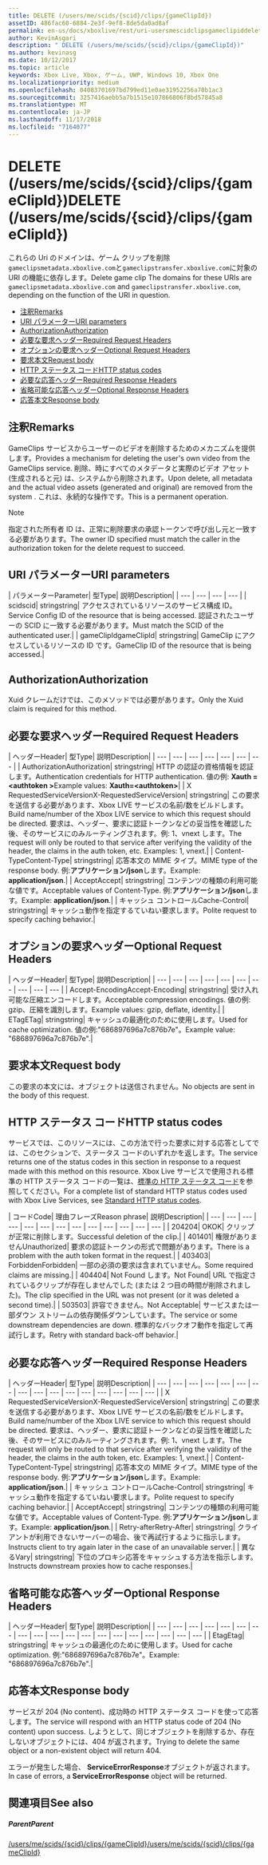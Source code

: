 ```yaml
---
title: DELETE (/users/me/scids/{scid}/clips/{gameClipId})
assetID: 486fac60-6884-2e3f-9ef8-8de5da0ad8af
permalink: en-us/docs/xboxlive/rest/uri-usersmescidclipsgameclipiddelete.html
author: KevinAsgari
description: " DELETE (/users/me/scids/{scid}/clips/{gameClipId})"
ms.author: kevinasg
ms.date: 10/12/2017
ms.topic: article
keywords: Xbox Live, Xbox, ゲーム, UWP, Windows 10, Xbox One
ms.localizationpriority: medium
ms.openlocfilehash: 04083701697bd799ed11e0ae31952256a70b1ac3
ms.sourcegitcommit: 3257416aebb5a7b1515e107866806f8bd57845a8
ms.translationtype: MT
ms.contentlocale: ja-JP
ms.lasthandoff: 11/17/2018
ms.locfileid: "7164077"
---
```

# <a name="delete-usersmescidsscidclipsgameclipid"></a><span data-ttu-id="ee737-104">DELETE (/users/me/scids/{scid}/clips/{gameClipId})</span><span class="sxs-lookup"><span data-stu-id="ee737-104">DELETE (/users/me/scids/{scid}/clips/{gameClipId})</span></span>
<span data-ttu-id="ee737-105">これらの Uri のドメインは、ゲーム クリップを削除`gameclipsmetadata.xboxlive.com`と`gameclipstransfer.xboxlive.com`に対象の URI の機能に依存します。</span><span class="sxs-lookup"><span data-stu-id="ee737-105">Delete game clip The domains for these URIs are `gameclipsmetadata.xboxlive.com` and `gameclipstransfer.xboxlive.com`, depending on the function of the URI in question.</span></span>
 
  * [<span data-ttu-id="ee737-106">注釈</span><span class="sxs-lookup"><span data-stu-id="ee737-106">Remarks</span></span>](#ID4EX)
  * [<span data-ttu-id="ee737-107">URI パラメーター</span><span class="sxs-lookup"><span data-stu-id="ee737-107">URI parameters</span></span>](#ID4ECB)
  * [<span data-ttu-id="ee737-108">Authorization</span><span class="sxs-lookup"><span data-stu-id="ee737-108">Authorization</span></span>](#ID4ENB)
  * [<span data-ttu-id="ee737-109">必要な要求ヘッダー</span><span class="sxs-lookup"><span data-stu-id="ee737-109">Required Request Headers</span></span>](#ID4EYB)
  * [<span data-ttu-id="ee737-110">オプションの要求ヘッダー</span><span class="sxs-lookup"><span data-stu-id="ee737-110">Optional Request Headers</span></span>](#ID4EEE)
  * [<span data-ttu-id="ee737-111">要求本文</span><span class="sxs-lookup"><span data-stu-id="ee737-111">Request body</span></span>](#ID4ENF)
  * [<span data-ttu-id="ee737-112">HTTP ステータス コード</span><span class="sxs-lookup"><span data-stu-id="ee737-112">HTTP status codes</span></span>](#ID4EYF)
  * [<span data-ttu-id="ee737-113">必要な応答ヘッダー</span><span class="sxs-lookup"><span data-stu-id="ee737-113">Required Response Headers</span></span>](#ID4EIAAC)
  * [<span data-ttu-id="ee737-114">省略可能な応答ヘッダー</span><span class="sxs-lookup"><span data-stu-id="ee737-114">Optional Response Headers</span></span>](#ID4E2CAC)
  * [<span data-ttu-id="ee737-115">応答本文</span><span class="sxs-lookup"><span data-stu-id="ee737-115">Response body</span></span>](#ID4E2DAC)
 
<a id="ID4EX"></a>

 
## <a name="remarks"></a><span data-ttu-id="ee737-116">注釈</span><span class="sxs-lookup"><span data-stu-id="ee737-116">Remarks</span></span>
 
<span data-ttu-id="ee737-117">GameClips サービスからユーザーのビデオを削除するためのメカニズムを提供します。</span><span class="sxs-lookup"><span data-stu-id="ee737-117">Provides a mechanism for deleting the user's own video from the GameClips service.</span></span> <span data-ttu-id="ee737-118">削除、時にすべてのメタデータと実際のビデオ アセット (生成されると元) は、システムから削除されます。</span><span class="sxs-lookup"><span data-stu-id="ee737-118">Upon delete, all metadata and the actual video assets (generated and original) are removed from the system .</span></span> <span data-ttu-id="ee737-119">これは、永続的な操作です。</span><span class="sxs-lookup"><span data-stu-id="ee737-119">This is a permanent operation.</span></span> 

> [!NOTE] 
> <span data-ttu-id="ee737-120">指定された所有者 ID は、正常に削除要求の承認トークンで呼び出し元と一致する必要があります。</span><span class="sxs-lookup"><span data-stu-id="ee737-120">The owner ID specified must match the caller in the authorization token for the delete request to succeed.</span></span> 


  
<a id="ID4ECB"></a>

 
## <a name="uri-parameters"></a><span data-ttu-id="ee737-121">URI パラメーター</span><span class="sxs-lookup"><span data-stu-id="ee737-121">URI parameters</span></span>
 
| <span data-ttu-id="ee737-122">パラメーター</span><span class="sxs-lookup"><span data-stu-id="ee737-122">Parameter</span></span>| <span data-ttu-id="ee737-123">型</span><span class="sxs-lookup"><span data-stu-id="ee737-123">Type</span></span>| <span data-ttu-id="ee737-124">説明</span><span class="sxs-lookup"><span data-stu-id="ee737-124">Description</span></span>| 
| --- | --- | --- | --- | 
| <span data-ttu-id="ee737-125">scid</span><span class="sxs-lookup"><span data-stu-id="ee737-125">scid</span></span>| <span data-ttu-id="ee737-126">string</span><span class="sxs-lookup"><span data-stu-id="ee737-126">string</span></span>| <span data-ttu-id="ee737-127">アクセスされているリソースのサービス構成 ID。</span><span class="sxs-lookup"><span data-stu-id="ee737-127">Service Config ID of the resource that is being accessed.</span></span> <span data-ttu-id="ee737-128">認証されたユーザーの SCID に一致する必要があります。</span><span class="sxs-lookup"><span data-stu-id="ee737-128">Must match the SCID of the authenticated user.</span></span>| 
| <span data-ttu-id="ee737-129">gameClipId</span><span class="sxs-lookup"><span data-stu-id="ee737-129">gameClipId</span></span>| <span data-ttu-id="ee737-130">string</span><span class="sxs-lookup"><span data-stu-id="ee737-130">string</span></span>| <span data-ttu-id="ee737-131">GameClip にアクセスしているリソースの ID です。</span><span class="sxs-lookup"><span data-stu-id="ee737-131">GameClip ID of the resource that is being accessed.</span></span>| 
  
<a id="ID4ENB"></a>

 
## <a name="authorization"></a><span data-ttu-id="ee737-132">Authorization</span><span class="sxs-lookup"><span data-stu-id="ee737-132">Authorization</span></span>
 
<span data-ttu-id="ee737-133">Xuid クレームだけでは、このメソッドでは必要があります。</span><span class="sxs-lookup"><span data-stu-id="ee737-133">Only the Xuid claim is required for this method.</span></span>
  
<a id="ID4EYB"></a>

 
## <a name="required-request-headers"></a><span data-ttu-id="ee737-134">必要な要求ヘッダー</span><span class="sxs-lookup"><span data-stu-id="ee737-134">Required Request Headers</span></span>
 
| <span data-ttu-id="ee737-135">ヘッダー</span><span class="sxs-lookup"><span data-stu-id="ee737-135">Header</span></span>| <span data-ttu-id="ee737-136">型</span><span class="sxs-lookup"><span data-stu-id="ee737-136">Type</span></span>| <span data-ttu-id="ee737-137">説明</span><span class="sxs-lookup"><span data-stu-id="ee737-137">Description</span></span>| 
| --- | --- | --- | --- | --- | --- | --- | 
| <span data-ttu-id="ee737-138">Authorization</span><span class="sxs-lookup"><span data-stu-id="ee737-138">Authorization</span></span>| <span data-ttu-id="ee737-139">string</span><span class="sxs-lookup"><span data-stu-id="ee737-139">string</span></span>| <span data-ttu-id="ee737-140">HTTP の認証の資格情報を認証します。</span><span class="sxs-lookup"><span data-stu-id="ee737-140">Authentication credentials for HTTP authentication.</span></span> <span data-ttu-id="ee737-141">値の例: <b>Xauth =&lt;authtoken ></b></span><span class="sxs-lookup"><span data-stu-id="ee737-141">Example values: <b>Xauth=&lt;authtoken></b></span></span>| 
| <span data-ttu-id="ee737-142">X RequestedServiceVersion</span><span class="sxs-lookup"><span data-stu-id="ee737-142">X-RequestedServiceVersion</span></span>| <span data-ttu-id="ee737-143">string</span><span class="sxs-lookup"><span data-stu-id="ee737-143">string</span></span>| <span data-ttu-id="ee737-144">この要求を送信する必要があります、Xbox LIVE サービスの名前/数をビルドします。</span><span class="sxs-lookup"><span data-stu-id="ee737-144">Build name/number of the Xbox LIVE service to which this request should be directed.</span></span> <span data-ttu-id="ee737-145">要求は、ヘッダー、要求に認証トークンなどの妥当性を確認した後、そのサービスにのみルーティングされます。例: 1、vnext します。</span><span class="sxs-lookup"><span data-stu-id="ee737-145">The request will only be routed to that service after verifying the validity of the header, the claims in the auth token, etc. Examples: 1, vnext.</span></span>| 
| <span data-ttu-id="ee737-146">Content-Type</span><span class="sxs-lookup"><span data-stu-id="ee737-146">Content-Type</span></span>| <span data-ttu-id="ee737-147">string</span><span class="sxs-lookup"><span data-stu-id="ee737-147">string</span></span>| <span data-ttu-id="ee737-148">応答本文の MIME タイプ。</span><span class="sxs-lookup"><span data-stu-id="ee737-148">MIME type of the response body.</span></span> <span data-ttu-id="ee737-149">例:<b>アプリケーション/json</b>します。</span><span class="sxs-lookup"><span data-stu-id="ee737-149">Example: <b>application/json</b>.</span></span>| 
| <span data-ttu-id="ee737-150">Accept</span><span class="sxs-lookup"><span data-stu-id="ee737-150">Accept</span></span>| <span data-ttu-id="ee737-151">string</span><span class="sxs-lookup"><span data-stu-id="ee737-151">string</span></span>| <span data-ttu-id="ee737-152">コンテンツの種類の利用可能な値です。</span><span class="sxs-lookup"><span data-stu-id="ee737-152">Acceptable values of Content-Type.</span></span> <span data-ttu-id="ee737-153">例:<b>アプリケーション/json</b>します。</span><span class="sxs-lookup"><span data-stu-id="ee737-153">Example: <b>application/json</b>.</span></span>| 
| <span data-ttu-id="ee737-154">キャッシュ コントロール</span><span class="sxs-lookup"><span data-stu-id="ee737-154">Cache-Control</span></span>| <span data-ttu-id="ee737-155">string</span><span class="sxs-lookup"><span data-stu-id="ee737-155">string</span></span>| <span data-ttu-id="ee737-156">キャッシュ動作を指定するていねい要求します。</span><span class="sxs-lookup"><span data-stu-id="ee737-156">Polite request to specify caching behavior.</span></span>| 
  
<a id="ID4EEE"></a>

 
## <a name="optional-request-headers"></a><span data-ttu-id="ee737-157">オプションの要求ヘッダー</span><span class="sxs-lookup"><span data-stu-id="ee737-157">Optional Request Headers</span></span>
 
| <span data-ttu-id="ee737-158">ヘッダー</span><span class="sxs-lookup"><span data-stu-id="ee737-158">Header</span></span>| <span data-ttu-id="ee737-159">型</span><span class="sxs-lookup"><span data-stu-id="ee737-159">Type</span></span>| <span data-ttu-id="ee737-160">説明</span><span class="sxs-lookup"><span data-stu-id="ee737-160">Description</span></span>| 
| --- | --- | --- | --- | --- | --- | --- | --- | --- | --- | 
| <span data-ttu-id="ee737-161">Accept-Encoding</span><span class="sxs-lookup"><span data-stu-id="ee737-161">Accept-Encoding</span></span>| <span data-ttu-id="ee737-162">string</span><span class="sxs-lookup"><span data-stu-id="ee737-162">string</span></span>| <span data-ttu-id="ee737-163">受け入れ可能な圧縮エンコードします。</span><span class="sxs-lookup"><span data-stu-id="ee737-163">Acceptable compression encodings.</span></span> <span data-ttu-id="ee737-164">値の例: gzip、圧縮を識別します。</span><span class="sxs-lookup"><span data-stu-id="ee737-164">Example values: gzip, deflate, identity.</span></span>| 
| <span data-ttu-id="ee737-165">ETag</span><span class="sxs-lookup"><span data-stu-id="ee737-165">ETag</span></span>| <span data-ttu-id="ee737-166">string</span><span class="sxs-lookup"><span data-stu-id="ee737-166">string</span></span>| <span data-ttu-id="ee737-167">キャッシュの最適化のために使用します。</span><span class="sxs-lookup"><span data-stu-id="ee737-167">Used for cache optimization.</span></span> <span data-ttu-id="ee737-168">値の例:"686897696a7c876b7e"。</span><span class="sxs-lookup"><span data-stu-id="ee737-168">Example value: "686897696a7c876b7e".</span></span>| 
  
<a id="ID4ENF"></a>

 
## <a name="request-body"></a><span data-ttu-id="ee737-169">要求本文</span><span class="sxs-lookup"><span data-stu-id="ee737-169">Request body</span></span>
 
<span data-ttu-id="ee737-170">この要求の本文には、オブジェクトは送信されません。</span><span class="sxs-lookup"><span data-stu-id="ee737-170">No objects are sent in the body of this request.</span></span>
  
<a id="ID4EYF"></a>

 
## <a name="http-status-codes"></a><span data-ttu-id="ee737-171">HTTP ステータス コード</span><span class="sxs-lookup"><span data-stu-id="ee737-171">HTTP status codes</span></span>
 
<span data-ttu-id="ee737-172">サービスでは、このリソースには、この方法で行った要求に対する応答としてでは、このセクションで、ステータス コードのいずれかを返します。</span><span class="sxs-lookup"><span data-stu-id="ee737-172">The service returns one of the status codes in this section in response to a request made with this method on this resource.</span></span> <span data-ttu-id="ee737-173">Xbox Live サービスで使用される標準の HTTP ステータス コードの一覧は、[標準の HTTP ステータス コード](../../additional/httpstatuscodes.md)を参照してください。</span><span class="sxs-lookup"><span data-stu-id="ee737-173">For a complete list of standard HTTP status codes used with Xbox Live Services, see [Standard HTTP status codes](../../additional/httpstatuscodes.md).</span></span>
 
| <span data-ttu-id="ee737-174">コード</span><span class="sxs-lookup"><span data-stu-id="ee737-174">Code</span></span>| <span data-ttu-id="ee737-175">理由フレーズ</span><span class="sxs-lookup"><span data-stu-id="ee737-175">Reason phrase</span></span>| <span data-ttu-id="ee737-176">説明</span><span class="sxs-lookup"><span data-stu-id="ee737-176">Description</span></span>| 
| --- | --- | --- | --- | --- | --- | --- | --- | --- | --- | --- | --- | --- | 
| <span data-ttu-id="ee737-177">204</span><span class="sxs-lookup"><span data-stu-id="ee737-177">204</span></span>| <span data-ttu-id="ee737-178">OK</span><span class="sxs-lookup"><span data-stu-id="ee737-178">OK</span></span>| <span data-ttu-id="ee737-179">クリップが正常に削除します。</span><span class="sxs-lookup"><span data-stu-id="ee737-179">Successful deletion of the clip.</span></span>| 
| <span data-ttu-id="ee737-180">401</span><span class="sxs-lookup"><span data-stu-id="ee737-180">401</span></span>| <span data-ttu-id="ee737-181">権限がありません</span><span class="sxs-lookup"><span data-stu-id="ee737-181">Unauthorized</span></span>| <span data-ttu-id="ee737-182">要求の認証トークンの形式で問題があります。</span><span class="sxs-lookup"><span data-stu-id="ee737-182">There is a problem with the auth token format in the request.</span></span>| 
| <span data-ttu-id="ee737-183">403</span><span class="sxs-lookup"><span data-stu-id="ee737-183">403</span></span>| <span data-ttu-id="ee737-184">Forbidden</span><span class="sxs-lookup"><span data-stu-id="ee737-184">Forbidden</span></span>| <span data-ttu-id="ee737-185">一部の必須の要求は含まれていません。</span><span class="sxs-lookup"><span data-stu-id="ee737-185">Some required claims are missing.</span></span>| 
| <span data-ttu-id="ee737-186">404</span><span class="sxs-lookup"><span data-stu-id="ee737-186">404</span></span>| <span data-ttu-id="ee737-187">Not Found します。</span><span class="sxs-lookup"><span data-stu-id="ee737-187">Not Found</span></span>| <span data-ttu-id="ee737-188">URL で指定されているクリップが存在しませんでした (または 2 つ目の時間が削除されました)。</span><span class="sxs-lookup"><span data-stu-id="ee737-188">The clip specified in the URL was not present (or it was deleted a second time).</span></span>| 
| <span data-ttu-id="ee737-189">503</span><span class="sxs-lookup"><span data-stu-id="ee737-189">503</span></span>| <span data-ttu-id="ee737-190">許容できません。</span><span class="sxs-lookup"><span data-stu-id="ee737-190">Not Acceptable</span></span>| <span data-ttu-id="ee737-191">サービスまたは一部ダウン ストリームの依存関係ダウンしています。</span><span class="sxs-lookup"><span data-stu-id="ee737-191">The service or some downstream dependencies are down.</span></span> <span data-ttu-id="ee737-192">標準的なバックオフ動作を指定して再試行します。</span><span class="sxs-lookup"><span data-stu-id="ee737-192">Retry with standard back-off behavior.</span></span>| 
  
<a id="ID4EIAAC"></a>

 
## <a name="required-response-headers"></a><span data-ttu-id="ee737-193">必要な応答ヘッダー</span><span class="sxs-lookup"><span data-stu-id="ee737-193">Required Response Headers</span></span>
 
| <span data-ttu-id="ee737-194">ヘッダー</span><span class="sxs-lookup"><span data-stu-id="ee737-194">Header</span></span>| <span data-ttu-id="ee737-195">型</span><span class="sxs-lookup"><span data-stu-id="ee737-195">Type</span></span>| <span data-ttu-id="ee737-196">説明</span><span class="sxs-lookup"><span data-stu-id="ee737-196">Description</span></span>| 
| --- | --- | --- | --- | --- | --- | --- | --- | --- | --- | --- | --- | --- | --- | --- | --- | 
| <span data-ttu-id="ee737-197">X RequestedServiceVersion</span><span class="sxs-lookup"><span data-stu-id="ee737-197">X-RequestedServiceVersion</span></span>| <span data-ttu-id="ee737-198">string</span><span class="sxs-lookup"><span data-stu-id="ee737-198">string</span></span>| <span data-ttu-id="ee737-199">この要求を送信する必要があります、Xbox LIVE サービスの名前/数をビルドします。</span><span class="sxs-lookup"><span data-stu-id="ee737-199">Build name/number of the Xbox LIVE service to which this request should be directed.</span></span> <span data-ttu-id="ee737-200">要求は、ヘッダー、要求に認証トークンなどの妥当性を確認した後、そのサービスにのみルーティングされます。例: 1、vnext します。</span><span class="sxs-lookup"><span data-stu-id="ee737-200">The request will only be routed to that service after verifying the validity of the header, the claims in the auth token, etc. Examples: 1, vnext.</span></span>| 
| <span data-ttu-id="ee737-201">Content-Type</span><span class="sxs-lookup"><span data-stu-id="ee737-201">Content-Type</span></span>| <span data-ttu-id="ee737-202">string</span><span class="sxs-lookup"><span data-stu-id="ee737-202">string</span></span>| <span data-ttu-id="ee737-203">応答本文の MIME タイプ。</span><span class="sxs-lookup"><span data-stu-id="ee737-203">MIME type of the response body.</span></span> <span data-ttu-id="ee737-204">例:<b>アプリケーション/json</b>します。</span><span class="sxs-lookup"><span data-stu-id="ee737-204">Example: <b>application/json</b>.</span></span>| 
| <span data-ttu-id="ee737-205">キャッシュ コントロール</span><span class="sxs-lookup"><span data-stu-id="ee737-205">Cache-Control</span></span>| <span data-ttu-id="ee737-206">string</span><span class="sxs-lookup"><span data-stu-id="ee737-206">string</span></span>| <span data-ttu-id="ee737-207">キャッシュ動作を指定するていねい要求します。</span><span class="sxs-lookup"><span data-stu-id="ee737-207">Polite request to specify caching behavior.</span></span>| 
| <span data-ttu-id="ee737-208">Accept</span><span class="sxs-lookup"><span data-stu-id="ee737-208">Accept</span></span>| <span data-ttu-id="ee737-209">string</span><span class="sxs-lookup"><span data-stu-id="ee737-209">string</span></span>| <span data-ttu-id="ee737-210">コンテンツの種類の利用可能な値です。</span><span class="sxs-lookup"><span data-stu-id="ee737-210">Acceptable values of Content-Type.</span></span> <span data-ttu-id="ee737-211">例:<b>アプリケーション/json</b>します。</span><span class="sxs-lookup"><span data-stu-id="ee737-211">Example: <b>application/json</b>.</span></span>| 
| <span data-ttu-id="ee737-212">Retry-after</span><span class="sxs-lookup"><span data-stu-id="ee737-212">Retry-After</span></span>| <span data-ttu-id="ee737-213">string</span><span class="sxs-lookup"><span data-stu-id="ee737-213">string</span></span>| <span data-ttu-id="ee737-214">クライアントが利用できないサーバーの場合、後で再試行するように指示します。</span><span class="sxs-lookup"><span data-stu-id="ee737-214">Instructs client to try again later in the case of an unavailable server.</span></span>| 
| <span data-ttu-id="ee737-215">異なる</span><span class="sxs-lookup"><span data-stu-id="ee737-215">Vary</span></span>| <span data-ttu-id="ee737-216">string</span><span class="sxs-lookup"><span data-stu-id="ee737-216">string</span></span>| <span data-ttu-id="ee737-217">下位のプロキシ応答をキャッシュする方法を指示します。</span><span class="sxs-lookup"><span data-stu-id="ee737-217">Instructs downstream proxies how to cache responses.</span></span>| 
  
<a id="ID4E2CAC"></a>

 
## <a name="optional-response-headers"></a><span data-ttu-id="ee737-218">省略可能な応答ヘッダー</span><span class="sxs-lookup"><span data-stu-id="ee737-218">Optional Response Headers</span></span>
 
| <span data-ttu-id="ee737-219">ヘッダー</span><span class="sxs-lookup"><span data-stu-id="ee737-219">Header</span></span>| <span data-ttu-id="ee737-220">型</span><span class="sxs-lookup"><span data-stu-id="ee737-220">Type</span></span>| <span data-ttu-id="ee737-221">説明</span><span class="sxs-lookup"><span data-stu-id="ee737-221">Description</span></span>| 
| --- | --- | --- | --- | --- | --- | --- | --- | --- | --- | --- | --- | --- | --- | --- | --- | --- | --- | --- | 
| <span data-ttu-id="ee737-222">Etag</span><span class="sxs-lookup"><span data-stu-id="ee737-222">Etag</span></span>| <span data-ttu-id="ee737-223">string</span><span class="sxs-lookup"><span data-stu-id="ee737-223">string</span></span>| <span data-ttu-id="ee737-224">キャッシュの最適化のために使用します。</span><span class="sxs-lookup"><span data-stu-id="ee737-224">Used for cache optimization.</span></span> <span data-ttu-id="ee737-225">例:"686897696a7c876b7e"。</span><span class="sxs-lookup"><span data-stu-id="ee737-225">Example: "686897696a7c876b7e".</span></span>| 
  
<a id="ID4E2DAC"></a>

 
## <a name="response-body"></a><span data-ttu-id="ee737-226">応答本文</span><span class="sxs-lookup"><span data-stu-id="ee737-226">Response body</span></span>
 
<span data-ttu-id="ee737-227">サービスが 204 (No content)、成功時の HTTP ステータス コードを使って応答します。</span><span class="sxs-lookup"><span data-stu-id="ee737-227">The service will respond with an HTTP status code of 204 (No content) upon success.</span></span> <span data-ttu-id="ee737-228">しようとして、同じオブジェクトを削除するか、存在しないオブジェクトには、404 が返されます。</span><span class="sxs-lookup"><span data-stu-id="ee737-228">Trying to delete the same object or a non-existent object will return 404.</span></span>
 
<span data-ttu-id="ee737-229">エラーが発生した場合、 **ServiceErrorResponse**オブジェクトが返されます。</span><span class="sxs-lookup"><span data-stu-id="ee737-229">In case of errors, a **ServiceErrorResponse** object will be returned.</span></span>
  
<a id="ID4EJEAC"></a>

 
## <a name="see-also"></a><span data-ttu-id="ee737-230">関連項目</span><span class="sxs-lookup"><span data-stu-id="ee737-230">See also</span></span>
 
<a id="ID4ELEAC"></a>

 
##### <a name="parent"></a><span data-ttu-id="ee737-231">Parent</span><span class="sxs-lookup"><span data-stu-id="ee737-231">Parent</span></span> 

[<span data-ttu-id="ee737-232">/users/me/scids/{scid}/clips/{gameClipId}</span><span class="sxs-lookup"><span data-stu-id="ee737-232">/users/me/scids/{scid}/clips/{gameClipId}</span></span>](uri-usersmescidclipsgameclipid.md)

   